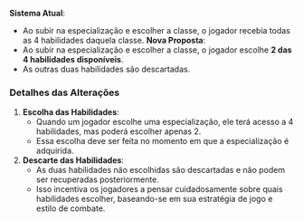 **Sistema Atual**:
- Ao subir na especialização e escolher a classe, o jogador recebia todas as 4 habilidades daquela classe.
**Nova Proposta**:
- Ao subir na especialização e escolher a classe, o jogador escolhe **2 das 4 habilidades disponíveis**.
- As outras duas habilidades são descartadas.
### **Detalhes das Alterações**
1. **Escolha das Habilidades**:
    - Quando um jogador escolhe uma especialização, ele terá acesso a 4 habilidades, mas poderá escolher apenas 2.
    - Essa escolha deve ser feita no momento em que a especialização é adquirida.
2. **Descarte das Habilidades**:
    - As duas habilidades não escolhidas são descartadas e não podem ser recuperadas posteriormente.
    - Isso incentiva os jogadores a pensar cuidadosamente sobre quais habilidades escolher, baseando-se em sua estratégia de jogo e estilo de combate.